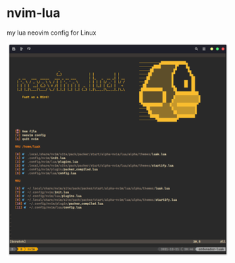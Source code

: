 # nvim-lua
my lua neovim config for Linux

![nvim Image](https://github.com/lucasdeprit/nvim-lua/blob/lua/lua/images/Front.png)
